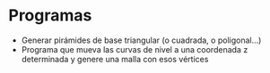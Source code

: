 # Programas

* Generar pirámides de base triangular (o cuadrada, o poligonal...)
* Programa que mueva las curvas de nivel a una coordenada z determinada y genere una malla con esos vértices

